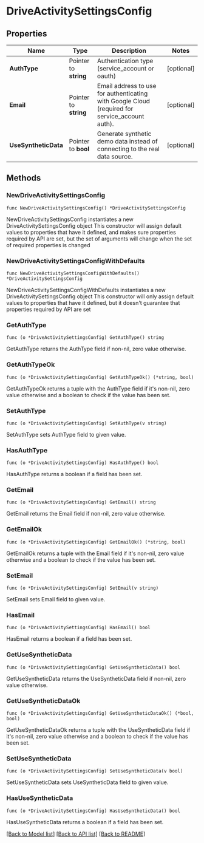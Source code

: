 # DriveActivitySettingsConfig

## Properties

Name | Type | Description | Notes
------------ | ------------- | ------------- | -------------
**AuthType** | Pointer to **string** | Authentication type (service_account or oauth) | [optional] 
**Email** | Pointer to **string** | Email address to use for authenticating with Google Cloud (required for service_account auth). | [optional] 
**UseSyntheticData** | Pointer to **bool** | Generate synthetic demo data instead of connecting to the real data source. | [optional] 

## Methods

### NewDriveActivitySettingsConfig

`func NewDriveActivitySettingsConfig() *DriveActivitySettingsConfig`

NewDriveActivitySettingsConfig instantiates a new DriveActivitySettingsConfig object
This constructor will assign default values to properties that have it defined,
and makes sure properties required by API are set, but the set of arguments
will change when the set of required properties is changed

### NewDriveActivitySettingsConfigWithDefaults

`func NewDriveActivitySettingsConfigWithDefaults() *DriveActivitySettingsConfig`

NewDriveActivitySettingsConfigWithDefaults instantiates a new DriveActivitySettingsConfig object
This constructor will only assign default values to properties that have it defined,
but it doesn't guarantee that properties required by API are set

### GetAuthType

`func (o *DriveActivitySettingsConfig) GetAuthType() string`

GetAuthType returns the AuthType field if non-nil, zero value otherwise.

### GetAuthTypeOk

`func (o *DriveActivitySettingsConfig) GetAuthTypeOk() (*string, bool)`

GetAuthTypeOk returns a tuple with the AuthType field if it's non-nil, zero value otherwise
and a boolean to check if the value has been set.

### SetAuthType

`func (o *DriveActivitySettingsConfig) SetAuthType(v string)`

SetAuthType sets AuthType field to given value.

### HasAuthType

`func (o *DriveActivitySettingsConfig) HasAuthType() bool`

HasAuthType returns a boolean if a field has been set.

### GetEmail

`func (o *DriveActivitySettingsConfig) GetEmail() string`

GetEmail returns the Email field if non-nil, zero value otherwise.

### GetEmailOk

`func (o *DriveActivitySettingsConfig) GetEmailOk() (*string, bool)`

GetEmailOk returns a tuple with the Email field if it's non-nil, zero value otherwise
and a boolean to check if the value has been set.

### SetEmail

`func (o *DriveActivitySettingsConfig) SetEmail(v string)`

SetEmail sets Email field to given value.

### HasEmail

`func (o *DriveActivitySettingsConfig) HasEmail() bool`

HasEmail returns a boolean if a field has been set.

### GetUseSyntheticData

`func (o *DriveActivitySettingsConfig) GetUseSyntheticData() bool`

GetUseSyntheticData returns the UseSyntheticData field if non-nil, zero value otherwise.

### GetUseSyntheticDataOk

`func (o *DriveActivitySettingsConfig) GetUseSyntheticDataOk() (*bool, bool)`

GetUseSyntheticDataOk returns a tuple with the UseSyntheticData field if it's non-nil, zero value otherwise
and a boolean to check if the value has been set.

### SetUseSyntheticData

`func (o *DriveActivitySettingsConfig) SetUseSyntheticData(v bool)`

SetUseSyntheticData sets UseSyntheticData field to given value.

### HasUseSyntheticData

`func (o *DriveActivitySettingsConfig) HasUseSyntheticData() bool`

HasUseSyntheticData returns a boolean if a field has been set.


[[Back to Model list]](../README.md#documentation-for-models) [[Back to API list]](../README.md#documentation-for-api-endpoints) [[Back to README]](../README.md)


